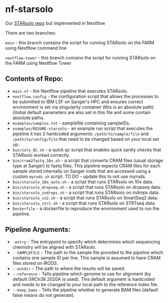 # nf-starsolo
Our [STARsolo repo](https://github.com/cellgeni/STARsolo) but implemented in Nextflow

There are two branches:

`main` - this branch contains the script for running STARsolo on the FARM using Nextflow command line

`nextflow-tower` - this branch conrains the script for running STARsolo on the FARM using Nextflow Tower

## Contents of Repo:
* `main.nf` - the Nextflow pipeline that executes STARsolo.
* `nextflow.config` - the configuration script that allows the processes to be submitted to IBM LSF on Sanger's HPC and ensures correct environment is set via singularity container (this is an absolute path). Global default parameters are also set in this file and some contain absolute paths.
* `examples/samples.txt` - samplefile containing sampleIDs.
* `examples/RESUME-starsolo` - an example run script that executes the pipeline it has 2 hardcoded arguments: `/path/to/sample/file` and `/path/to/config/file` that need to be changed based on your local set up.
* `bin/solo_QC.sh` - a quick qc script that enables quick sanity checks that STARsolo worked correctly.
* `bin/cram2fastq_10x.sh` - a script that converts CRAM files (usual storage type at Sanger) to fastq files. This pipeline expects CRAM files for each sample stored internally on Sanger irods that are accessed using a custom `myrods.sh` script. TO DO - update this to not use myrods.
* `bin/starsolo_10x_auto.sh` - a script that runs STARsolo on 10x data.
* `bin/starsolo_dropseq.sh` - a script that runs STARsolo on dropseq data.
* `bin/starsolo_indrops.sh` - a script that runs STARsolo on indrops data.
* `bin/starsolo_ss2.sh` - a script that runs STARsolo on SmartSeq2 data.
* `bin/starsolo_strt.sh` - a script that runs STARsolo on STRTseq data.
* `Dockerfile` - a dockerfile to reproduce the environment used to run the pipeline.

## Pipeline Arguments:
* `-entry` - The entrypoint to specify which determines which sequencing chemistry will be aligned with STARsolo. 
* `--SAMPLEFILE` - The path to the sample file provided to the pipeline which contains one sample ID per line. This sample is assumed to have CRAM files stored on IRODS.
* `--outdir` - The path to where the results will be saved.
* `--reference` - Tells pipeline which genome to use for alignment (by default GRCh38 2020A is used). This default argument is hardcoded and needs to be changed to your local path to the reference index file. 
* `--keep_bams` - Tells the pipeline whether to generate BAM files (default false means do not generate).
